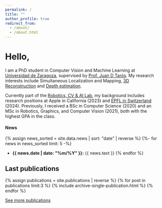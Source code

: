 ```yaml
---
permalink: /
title: ""
author_profile: true
redirect_from: 
  - /about/
  - /about.html
---
```

# Hello,

I am a PhD student in Computer Vision and Machine Learning at [Universidad de Zaragoza](https://www.unizar.es), supervised by [Prof. Juan D Tarós](https://webdiis.unizar.es/~jdtardos/). My research interests include Simultaneous Localization and Mapping, [3D Reconstruction](/keywords/#3d-reconstruction) and [Depth estimation](/keywords/#depth-estimation). 

Currently part of the [Robotics, CV & AI Lab](https://ropert.i3a.es), my background includes research positions at Apple in California (2023) and [EPFL in Switzerland](https://www.epfl.ch/labs/cvlab/) (2024). Previously, I received a BSc in Computer Science (2020) and an MSc in Robotics, Graphics, and Computer Vision (2021), both with the highest GPA in the class.

#### News
{% assign news_sorted = site.data.news | sort: "date" | reverse %}
{%- for news in news_sorted limit: 5 -%}
  - **{{ news.date | date: "%m/%Y" }}:** {{ news.text }}
{% endfor %}

## Last publications

{% assign publications = site.publications | reverse %}
{% for post in publications limit:3 %}
  {% include archive-single-publication.html %}
{% endfor %}

<div class="d-grid gap-2">
  <a href="/publications" class="btn btn-outline-secondary">See more publications</a>
</div>